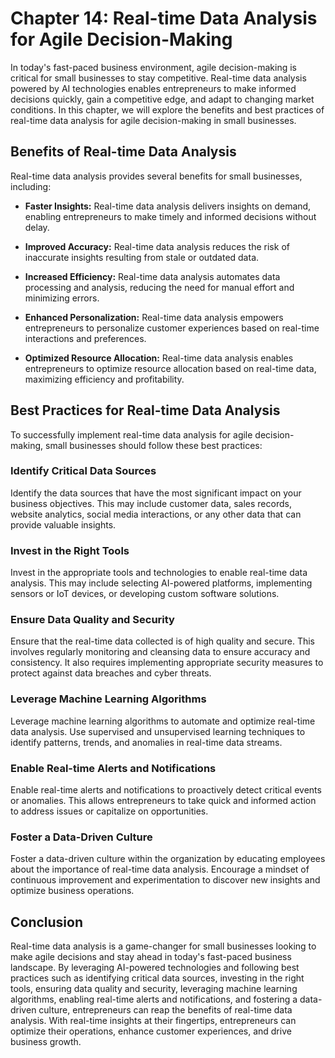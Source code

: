 Chapter 14: Real-time Data Analysis for Agile Decision-Making
=============================================================

In today's fast-paced business environment, agile decision-making is critical for small businesses to stay competitive. Real-time data analysis powered by AI technologies enables entrepreneurs to make informed decisions quickly, gain a competitive edge, and adapt to changing market conditions. In this chapter, we will explore the benefits and best practices of real-time data analysis for agile decision-making in small businesses.

Benefits of Real-time Data Analysis
-----------------------------------

Real-time data analysis provides several benefits for small businesses, including:

* **Faster Insights:** Real-time data analysis delivers insights on demand, enabling entrepreneurs to make timely and informed decisions without delay.

* **Improved Accuracy:** Real-time data analysis reduces the risk of inaccurate insights resulting from stale or outdated data.

* **Increased Efficiency:** Real-time data analysis automates data processing and analysis, reducing the need for manual effort and minimizing errors.

* **Enhanced Personalization:** Real-time data analysis empowers entrepreneurs to personalize customer experiences based on real-time interactions and preferences.

* **Optimized Resource Allocation:** Real-time data analysis enables entrepreneurs to optimize resource allocation based on real-time data, maximizing efficiency and profitability.

Best Practices for Real-time Data Analysis
------------------------------------------

To successfully implement real-time data analysis for agile decision-making, small businesses should follow these best practices:

### Identify Critical Data Sources

Identify the data sources that have the most significant impact on your business objectives. This may include customer data, sales records, website analytics, social media interactions, or any other data that can provide valuable insights.

### Invest in the Right Tools

Invest in the appropriate tools and technologies to enable real-time data analysis. This may include selecting AI-powered platforms, implementing sensors or IoT devices, or developing custom software solutions.

### Ensure Data Quality and Security

Ensure that the real-time data collected is of high quality and secure. This involves regularly monitoring and cleansing data to ensure accuracy and consistency. It also requires implementing appropriate security measures to protect against data breaches and cyber threats.

### Leverage Machine Learning Algorithms

Leverage machine learning algorithms to automate and optimize real-time data analysis. Use supervised and unsupervised learning techniques to identify patterns, trends, and anomalies in real-time data streams.

### Enable Real-time Alerts and Notifications

Enable real-time alerts and notifications to proactively detect critical events or anomalies. This allows entrepreneurs to take quick and informed action to address issues or capitalize on opportunities.

### Foster a Data-Driven Culture

Foster a data-driven culture within the organization by educating employees about the importance of real-time data analysis. Encourage a mindset of continuous improvement and experimentation to discover new insights and optimize business operations.

Conclusion
----------

Real-time data analysis is a game-changer for small businesses looking to make agile decisions and stay ahead in today's fast-paced business landscape. By leveraging AI-powered technologies and following best practices such as identifying critical data sources, investing in the right tools, ensuring data quality and security, leveraging machine learning algorithms, enabling real-time alerts and notifications, and fostering a data-driven culture, entrepreneurs can reap the benefits of real-time data analysis. With real-time insights at their fingertips, entrepreneurs can optimize their operations, enhance customer experiences, and drive business growth.
